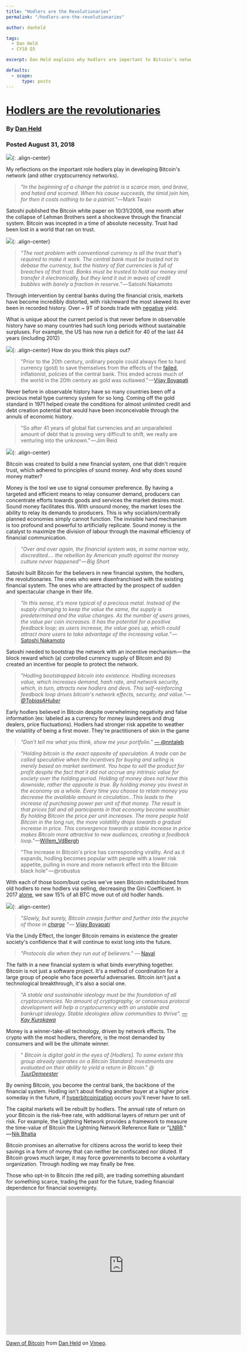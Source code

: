 ```yaml
---
title: "Hodlers are the Revolutionaries"
permalink: "/hodlers-are-the-revolutionaries" 

author: danheld

tags:
  - Dan Held
  - CY18 Q3

excerpt: Dan Held explains why hodlers are important to Bitcoin's network. Posted August 31, 2018.

defaults:
  - scope:
      type: posts
---
```



# [Hodlers are the revolutionaries](https://tokeneconomy.co/hodlers-are-the-revolutionaries-66c8362ef9eb)
### By [Dan Held](https://tokeneconomy.co/@danhedl)
### Posted August 31, 2018

![](/assets/images/cy18/cy18q3m8/dh-1.png){: .align-center}

My reflections on the important role hodlers play in developing Bitcoin's network (and other cryptocurrency networks).

> _"In the beginning of a change the patriot is a scarce man, and brave, and hated and scorned. When his cause succeeds, the timid join him, for then it costs nothing to be a patriot."_— Mark Twain

Satoshi published the Bitcoin white paper on 10/31/2008, one month after the collapse of Lehman Brothers sent a shockwave through the financial system. Bitcoin was incepted in a time of absolute necessity. Trust had been lost in a world that ran on trust.

![](/assets/images/cy18/cy18q3m8/dh-2.png){: .align-center}

> _"The root problem with conventional currency is all the trust that's required to make it work. The central bank must be trusted not to debase the currency, but the history of fiat currencies is full of breaches of that trust. Banks must be trusted to hold our money and transfer it electronically, but they lend it out in waves of credit bubbles with barely a fraction in reserve."_ — Satoshi Nakamoto

Through intervention by central banks during the financial crisis, markets have become incredibly distorted, with risk/reward the most skewed its ever been in recorded history. Over ~ 9T of bonds trade with [negative](https://www.ft.com/content/86e1e87e-81ed-11e7-a4ce-15b2513cb3ff) yield.

What is unique about the current period is that never before in observable history have so many countries had such long periods without sustainable surpluses. For example, the US has now run a deficit for 40 of the last 44 years (including 2012)

![](/assets/images/cy18/cy18q3m8/dh-3.png){: .align-center}
How do you think this plays out?

> "Prior to the 20th century, ordinary people could always flee to hard currency (gold) to save themselves from the effects of the [failed](https://mises.org/library/how-central-banking-increased-inequality), inflationist, policies of the central bank. This ended across much of the world in the 20th century as gold was outlawed." —[Vijay Boyapati](https://twitter.com/real_vijay?lang=en)

Never before in observable history have so many countries been off a precious metal type currency system for so long. Coming off the gold standard in 1971 helped create the conditions for almost unlimited credit and debt creation potential that would have been inconceivable through the annuls of economic history.

> "So after 41 years of global fiat currencies and an unparalleled amount of debt that is proving very difficult to shift, we really are venturing into the unknown." — Jim Reid

![](/assets/images/cy18/cy18q3m8/dh-4.png){: .align-center}

Bitcoin was created to build a new financial system, one that didn't require trust, which adhered to principles of sound money. And why does sound money matter?

Money is the tool we use to signal consumer preference. By having a targeted and efficient means to relay consumer demand, producers can concentrate efforts towards goods and services the market desires most. Sound money facilitates this. With unsound money, the market loses the ability to relay its demands to producers. This is why socialism/centrally planned economies simply cannot function. The invisible hand mechanism is too profound and powerful to artificially replicate. Sound money is the catalyst to maximize the division of labour through the maximal efficiency of financial communication.

> _"Over and over again, the financial system was, in some narrow way, discredited.... the rebellion by American youth against the money culture never happened" — Big Short_

Satoshi built Bitcoin for the believers in new financial system, the hodlers, the revolutionaries. The ones who were disenfranchised with the existing financial system. The ones who are attracted by the prospect of sudden and spectacular change in their life.

> _"In this sense, it's more typical of a precious metal. Instead of the supply changing to keep the value the same, the supply is predetermined and the value changes. As the number of users grows, the value per coin increases. It has the potential for a positive feedback loop; as users increase, the value goes up, which could attract more users to take advantage of the increasing value." —_ [Satoshi Nakamoto](http://p2pfoundation.ning.com/forum/topics/bitcoin-open-source?commentId=2003008%3AComment%3A9562)

Satoshi needed to bootstrap the network with an incentive mechanism — the block reward which (a) controlled currency supply of Bitcoin and (b) created an incentive for people to protect the network.

> _"Hodling bootstrapped bitcoin into existence. Hodling increases value, which increases demand, hash rate, and network security, which, in turn, attracts new hodlers and devs. This self-reinforcing feedback loop drives bitcoin's network effects, security, and value."_—[_@TobiasAHuber_](https://twitter.com/TobiasAHuber)

Early hodlers believed in Bitcoin despite overwhelming negativity and false information (ex: labeled as a currency for money launderers and drug dealers, price fluctuations). Hodlers had stronger risk appetite to weather the volatility of being a first mover. They're practitioners of skin in the game

> _"Don't tell me what you think, show me your portfolio."_ [— @nntaleb](https://mobile.twitter.com/nntaleb)

> _"Holding bitcoin is the exact opposite of speculation. A trade can be called speculative when the incentives for buying and selling is merely based on market sentiment. You hope to sell the product for profit despite the fact that it did not accrue any intrinsic value for society over the holding period. Holding of money does not have this downside, rather the opposite is true. By holding money you invest in the economy as a whole. Every time you choose to retain money you decrease the available amount in circulation...This leads to the increase of purchasing power per unit of that money. The result is that prices fall and all participants in that economy become wealthier. By holding Bitcoin the price per unit increases. The more people hold Bitcoin in the long run, the more volatility drops towards a gradual increase in price. This convergence towards a stable increase in price makes Bitcoin more attractive to new audiences, creating a feedback loop."_—[Willem_VdBergh](https://twitter.com/Willem_VdBergh)

> "The increase in Bitcoin's price has corresponding virality. And as it expands, hodling becomes popular with people with a lower risk appetite, pulling in more and more network effect into the Bitcoin black hole" — @robustus

With each of those boom/bust cycles we've seen Bitcoin redistributed from old hodlers to new hodlers via selling, decreasing the Gini Coefficient. In 2017 [alone](https://blog.unchained-capital.com/bitcoin-data-science-pt-1-hodl-waves-7f3501d53f63), we saw 15% of all BTC move out of old hodler hands.

![](/assets/images/cy18/cy18q3m8/dh-5.png){: .align-center}

> _"Slowly, but surely, Bitcoin creeps further and further into the psyche of those in_ [_charge_](https://twitter.com/real_vijay/status/1020094385587859456) _" —_ [Vijay Boyapati](https://twitter.com/real_vijay)

Via the Lindy Effect, the longer Bitcoin remains in existence the greater society's confidence that it will continue to exist long into the future.

> _"Protocols die when they run out of believers."_ _—_ [Naval](https://twitter.com/naval)

The faith in a new financial system is what binds everything together. Bitcoin is not just a software project. It's a method of coordination for a large group of people who face powerful adversaries. Bitcoin isn't just a technological breakthrough, it's also a social one.

> _"A stable and sustainable ideology must be the foundation of all cryptocurrencies. No amount of cryptography, or consensus protocol development will help a cryptocurrency with an unstable and bankrupt ideology. Stable ideologies allow communities to thrive"._ [_— Kay Kurokawa_](https://hackernoon.com/@kaykurokawa?source=post_header_lockup)

Money is a winner-take-all technology, driven by network effects. The crypto with the most hodlers, therefore, is the most demanded by consumers and will be the ultimate winner.

> " _Bitcoin is digital gold in the eyes of [Hodlers]. To some extent this group already operates on a Bitcoin Standard: investments are evaluated on their ability to yield a return in Bitcoin." @_ [_TuurDemeester_](https://twitter.com/TuurDemeester)

By owning Bitcoin, you become the central bank, the backbone of the financial system. Hodling isn't about finding another buyer at a higher price someday in the future, if [hyperbitcoinization](https://nakamotoinstitute.org/mempool/hyperbitcoinization/) occurs you'll never have to sell.

The capital markets will be rebuilt by hodlers. The annual rate of return on your Bitcoin is the risk-free rate, with additional layers of return per unit of risk. For example, the Lightning Network provides a framework to measure the time-value of Bitcoin the Lightning Network Reference Rate or "[LNRR](https://medium.com/@timevalueofbtc/the-time-value-of-bitcoin-3807b91f02d2)." — [Nik Bhatia](https://twitter.com/timevalueofbtc)

Bitcoin promises an alternative for citizens across the world to keep their savings in a form of money that can neither be confiscated nor diluted. If Bitcoin grows much larger, it may force governments to become a voluntary organization. Through hodling we may finally be free.

Those who opt-in to Bitcoin (the red pill), are trading something abundant for something scarce, trading the past for the future, trading financial dependence for financial sovereignty.

<iframe src="https://player.vimeo.com/video/271929972" width="640" height="378" frameborder="0" allow="autoplay; fullscreen" allowfullscreen></iframe>
<p><a href="https://vimeo.com/271929972">Dawn of Bitcoin</a> from <a href="https://vimeo.com/danheld">Dan Held</a> on <a href="https://vimeo.com">Vimeo</a>.</p>
